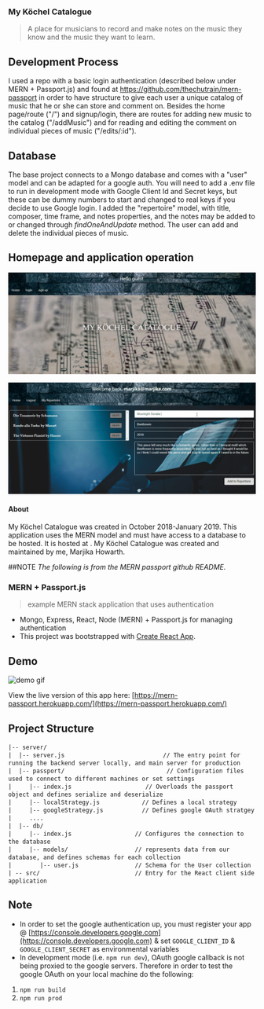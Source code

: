 ### My Köchel Catalogue
> A place for musicians to record and make notes on the music they know and the music they want to learn.

## Development Process
I used a repo with a basic login authentication (described below under MERN + Passport.js) and found at https://github.com/thechutrain/mern-passport in order to have structure to give each user a unique catalog of music that he or she can store and comment on.  Besides the home page/route ("/") and signup/login, there are routes for adding new music to the catalog ("/addMusic") and for reading and editing the comment on individual pieces of music ("/edits/:id").

## Database
The base project connects to a Mongo database and comes with a "user" model and can be adapted for a google auth.  You will need to add a .env file to run in development mode with Google Client Id and Secret keys, but these can be dummy numbers to start and changed to real keys if you decide to use Google login.  I added the "repertoire" model, with title, composer, time frame, and notes properties, and the notes may be added to or changed through _findOneAndUpdate_ method. The user can add and delete the individual pieces of music.

## Homepage and application operation

![Homepage](./_screenshots/Home.JPG)

![operation](./_screenshots/working.gif)

#### About 
My Köchel Catalogue was created in October 2018-January 2019.  This application uses the MERN model and must have access to a database to be hosted.  It is hosted at .  My Köchel Catalogue was created and maintained by me, Marjika Howarth.


##NOTE
_The following is from the MERN passport github README._
### MERN + Passport.js
> example MERN stack application that uses authentication

* Mongo, Express, React, Node (MERN) + Passport.js for managing authentication
* This project was bootstrapped with [Create React App](https://github.com/facebookincubator/create-react-app).

## Demo
![demo gif](./_screenshots/mern_passport_demo.gif)

View the live version of this app here:
[https://mern-passport.herokuapp.com/](https://mern-passport.herokuapp.com/)

## Project Structure
```
|-- server/
|  |-- server.js                            // The entry point for running the backend server locally, and main server for production
|  |-- passport/                             // Configuration files used to connect to different machines or set settings
|     |-- index.js                     // Overloads the passport object and defines serialize and deserialize
|     |-- localStrategy.js            // Defines a local strategy
|     |-- googleStrategy.js           // Defines google OAuth stratgey
|     ....
|  |-- db/                             
|     |-- index.js                  // Configures the connection to the database
|     |-- models/                   // represents data from our database, and defines schemas for each collection
|        |-- user.js                // Schema for the User collection
| -- src/                           // Entry for the React client side application
```

## Note
* In order to set the google authentication up, you must register your app @ [https://console.developers.google.com](https://console.developers.google.com) & set `GOOGLE_CLIENT_ID` & `GOOGLE_CLIENT_SECRET` as environmental variables
* In development mode (i.e. `npm run dev`), OAuth google callback is not being proxied to the google servers. Therefore in order to test the google OAuth on your local machine do the following:
1) `npm run build`
2) `npm run prod`
